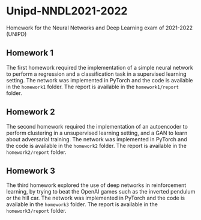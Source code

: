 # Unipd-NNDL2021-2022
Homework for the Neural Networks and Deep Learning exam of 2021-2022 (UNIPD)

## Homework 1

The first homework required the implementation of a simple neural network to perform a regression and a classification task in a supervised learning setting. The network was implemented in PyTorch and the code is available in the `homework1` folder. The report is available in the `homework1/report` folder.

## Homework 2

The second homework required the implementation of an autoencoder to perform clustering in a unsupervised learning setting, and a GAN to learn about adversarial training. The network was implemented in PyTorch and the code is available in the `homework2` folder. The report is available in the `homework2/report` folder.

## Homework 3

The third homework explored the use of deep networks in reinforcement learning, by trying to beat the OpenAI games such as the inverted pendulum or the hill car. The network was implemented in PyTorch and the code is available in the `homework3` folder. The report is available in the `homework3/report` folder.